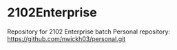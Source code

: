 # 2102Enterprise
Repository for 2102 Enterprise batch
Personal repository: https://github.com/nwickh03/personal.git
